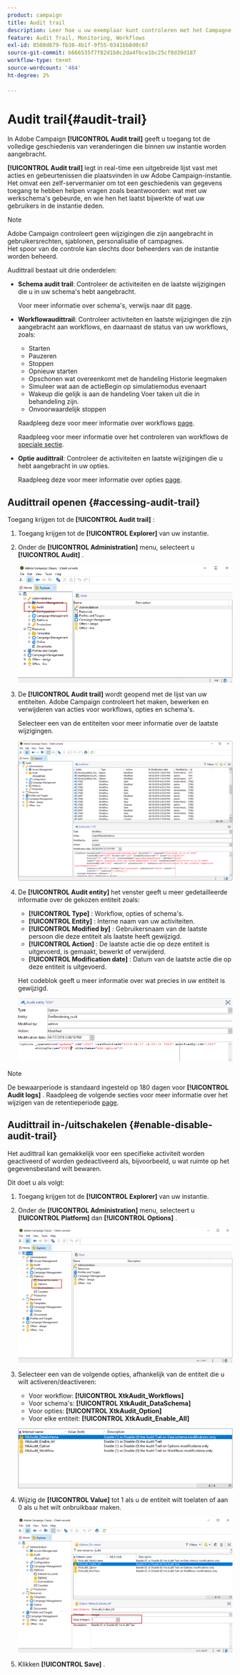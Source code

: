 ```yaml
---
product: campaign
title: Audit trail
description: Leer hoe u uw exemplaar kunt controleren met het Campagne Audit Trail
feature: Audit Trail, Monitoring, Workflows
exl-id: 8508d879-fb38-4b1f-9f55-0341bb8d0c67
source-git-commit: b666535f7f82d1b8c2da4fbce1bc25cf8d39d187
workflow-type: tm+mt
source-wordcount: '464'
ht-degree: 2%

---
```


# Audit trail{#audit-trail}



In Adobe Campaign **[!UICONTROL Audit trail]** geeft u toegang tot de volledige geschiedenis van veranderingen die binnen uw instantie worden aangebracht.

**[!UICONTROL Audit trail]** legt in real-time een uitgebreide lijst vast met acties en gebeurtenissen die plaatsvinden in uw Adobe Campaign-instantie. Het omvat een zelf-servermanier om tot een geschiedenis van gegevens toegang te hebben helpen vragen zoals beantwoorden: wat met uw werkschema&#39;s gebeurde, en wie hen het laatst bijwerkte of wat uw gebruikers in de instantie deden.

>[!NOTE]
>
>Adobe Campaign controleert geen wijzigingen die zijn aangebracht in gebruikersrechten, sjablonen, personalisatie of campagnes.\
>Het spoor van de controle kan slechts door beheerders van de instantie worden beheerd.

Audittrail bestaat uit drie onderdelen:

* **Schema audit trail**: Controleer de activiteiten en de laatste wijzigingen die u in uw schema&#39;s hebt aangebracht.

  Voor meer informatie over schema&#39;s, verwijs naar dit [page](../../configuration/using/data-schemas.md).

* **Workflowaudittrail**: Controleer activiteiten en laatste wijzigingen die zijn aangebracht aan workflows, en daarnaast de status van uw workflows, zoals:

   * Starten
   * Pauzeren
   * Stoppen
   * Opnieuw starten
   * Opschonen wat overeenkomt met de handeling Historie leegmaken
   * Simuleer wat aan de actieBegin op simulatiemodus evenaart
   * Wakeup die gelijk is aan de handeling Voer taken uit die in behandeling zijn.
   * Onvoorwaardelijk stoppen

  Raadpleeg deze voor meer informatie over workflows [page](../../workflow/using/about-workflows.md).

  Raadpleeg voor meer informatie over het controleren van workflows de [speciale sectie](../../workflow/using/monitoring-workflow-execution.md).

* **Optie audittrail**: Controleer de activiteiten en laatste wijzigingen die u hebt aangebracht in uw opties.

  Raadpleeg deze voor meer informatie over opties [page](../../installation/using/configuring-campaign-options.md).

## Audittrail openen {#accessing-audit-trail}

Toegang krijgen tot de **[!UICONTROL Audit trail]** :

1. Toegang krijgen tot de **[!UICONTROL Explorer]** van uw instantie.
1. Onder de **[!UICONTROL Administration]** menu, selecteert u **[!UICONTROL Audit]** .

   ![](assets/audit_trail_1.png)

1. De **[!UICONTROL Audit trail]** wordt geopend met de lijst van uw entiteiten. Adobe Campaign controleert het maken, bewerken en verwijderen van acties voor workflows, opties en schema&#39;s.

   Selecteer een van de entiteiten voor meer informatie over de laatste wijzigingen.

   ![](assets/audit_trail_2.png)

1. De **[!UICONTROL Audit entity]** het venster geeft u meer gedetailleerde informatie over de gekozen entiteit zoals:

   * **[!UICONTROL Type]** : Workflow, opties of schema&#39;s.
   * **[!UICONTROL Entity]** : Interne naam van uw activiteiten.
   * **[!UICONTROL Modified by]** : Gebruikersnaam van de laatste persoon die deze entiteit als laatste heeft gewijzigd.
   * **[!UICONTROL Action]** : De laatste actie die op deze entiteit is uitgevoerd, is gemaakt, bewerkt of verwijderd.
   * **[!UICONTROL Modification date]** : Datum van de laatste actie die op deze entiteit is uitgevoerd.

   Het codeblok geeft u meer informatie over wat precies in uw entiteit is gewijzigd.

   ![](assets/audit_trail_3.png)

>[!NOTE]
>
>De bewaarperiode is standaard ingesteld op 180 dagen voor **[!UICONTROL Audit logs]** . Raadpleeg de volgende secties voor meer informatie over het wijzigen van de retentieperiode [page](../../production/using/database-cleanup-workflow.md#deployment-wizard).

## Audittrail in-/uitschakelen {#enable-disable-audit-trail}

Het audittrail kan gemakkelijk voor een specifieke activiteit worden geactiveerd of worden gedeactiveerd als, bijvoorbeeld, u wat ruimte op het gegevensbestand wilt bewaren.

Dit doet u als volgt:

1. Toegang krijgen tot de **[!UICONTROL Explorer]** van uw instantie.
1. Onder de **[!UICONTROL Administration]** menu, selecteert u **[!UICONTROL Platform]** dan **[!UICONTROL Options]** .

   ![](assets/audit_trail_4.png)

1. Selecteer een van de volgende opties, afhankelijk van de entiteit die u wilt activeren/deactiveren:

   * Voor workflow: **[!UICONTROL XtkAudit_Workflows]**
   * Voor schema&#39;s: **[!UICONTROL XtkAudit_DataSchema]**
   * Voor opties: **[!UICONTROL XtkAudit_Option]**
   * Voor elke entiteit: **[!UICONTROL XtkAudit_Enable_All]**

   ![](assets/audit_trail_5.png)

1. Wijzig de **[!UICONTROL Value]** tot 1 als u de entiteit wilt toelaten of aan 0 als u het wilt onbruikbaar maken.

   ![](assets/audit_trail_6.png)

1. Klikken **[!UICONTROL Save]** .
